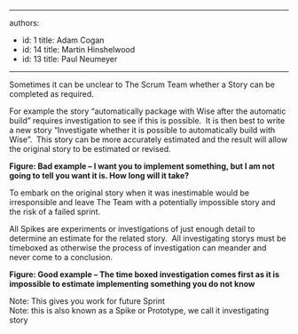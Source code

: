 

---
authors:
  - id: 1
    title: Adam Cogan
  - id: 14
    title: Martin Hinshelwood
  - id: 13
    title: Paul Neumeyer
---




<span class='intro'> Sometimes it can be unclear to The Scrum Team whether a Story can be completed as required.&#160; 
 </span>


  <p>For example the story “automatically package with Wise after the automatic build” requires investigation to see if this is possible.&#160; It is then best to write a new story “Investigate whether it is possible to automatically build with Wise”.&#160; This story can be more accurately estimated and the result will allow the original story to be estimated or revised. </p>
<p><img alt="" src="/Management/RulesToBetterScrumUsingTFS/PublishingImages/RuleEncouragingInvestigationStoriesBad.png" /><br>
<b class="ms-rteCustom-FigureBad">Figure&#58; Bad example – I want you to implement something, but I am not going to tell you want it is. How long will it take?</b></p>
<p>To embark on the original story when it was inestimable would be irresponsible and leave The Team with a potentially impossible story and the risk of a failed sprint.</p>
<p>All Spikes are experiments or investigations of just enough detail to determine an estimate for the related story.&#160; All investigating storys must be timeboxed as otherwise the process of investigation can meander and never come to a conclusion. </p>
<p><img alt="" src="/Management/RulesToBetterScrumUsingTFS/PublishingImages/RuleEncouragingInvestigationStoriesGood.png" /> <br>
<b class="ms-rteCustom-FigureGood">Figure&#58; Good example – The time boxed investigation comes first as it is impossible to estimate implementing something you do not know</b></p>
<p>Note&#58; This gives you work for future Sprint<br>
Note&#58; this is also known as a Spike or Prototype, we call it investigating story</p>



